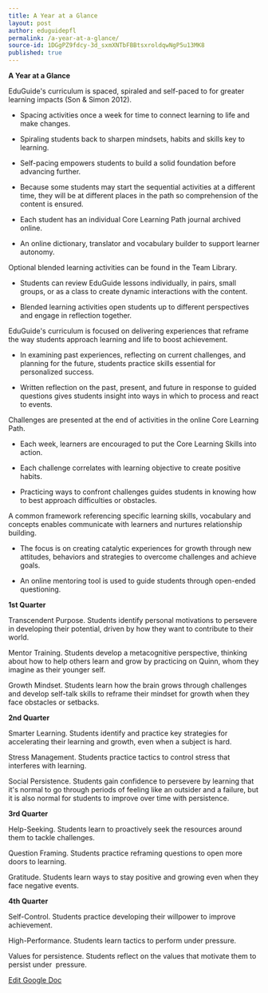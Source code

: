 ```yaml
---
title: A Year at a Glance
layout: post
author: eduguidepfl
permalink: /a-year-at-a-glance/
source-id: 1DGgPZ9fdcy-3d_sxmXNTbFBBtsxroldqwNgP5u13MK8
published: true
---
```

**A Year at a Glance**

EduGuide's curriculum is spaced, spiraled and self-paced to for greater learning impacts (Son & Simon 2012).

* Spacing activities once a week for time to connect learning to life and make changes.

* Spiraling students back to sharpen mindsets, habits and skills key to learning.

* Self-pacing empowers students to build a solid foundation before advancing further.

* Because some students may start the sequential activities at a different time, they will be at different places in the path so comprehension of the content is ensured.

* Each student has an individual Core Learning Path journal archived online.

* An online dictionary, translator and vocabulary builder to support learner autonomy.

Optional blended learning activities can be found in the Team Library.

* Students can review EduGuide lessons individually, in pairs, small groups, or as a class to create dynamic interactions with the content.

* Blended learning activities open students up to different perspectives and engage in reflection together.

EduGuide's curriculum is focused on delivering experiences that reframe the way students approach learning and life to boost achievement.

* In examining past experiences, reflecting on current challenges, and planning for the future, students practice skills essential for personalized success.

* Written reflection on the past, present, and future in response to guided questions gives students insight into ways in which to process and react to events.

Challenges are presented at the end of activities in the online Core Learning Path. 

* Each week, learners are encouraged to put the Core Learning Skills into action.

* Each challenge correlates with learning objective to create positive habits.

* Practicing ways to confront challenges guides students in knowing how to best approach difficulties or obstacles. 

A common framework referencing specific learning skills, vocabulary and concepts enables communicate with learners and nurtures relationship building.

* The focus is on creating catalytic experiences for growth through new attitudes, behaviors and strategies to overcome challenges and achieve goals.

* An online mentoring tool is used to guide students through open-ended questioning.

**1st Quarter**

Transcendent Purpose. Students identify personal motivations to persevere in developing their potential, driven by how they want to contribute to their world.

Mentor Training. Students develop a metacognitive perspective, thinking about how to help others learn and grow by practicing on Quinn, whom they imagine as their younger self.

Growth Mindset. Students learn how the brain grows through challenges and develop self-talk skills to reframe their mindset for growth when they face obstacles or setbacks. 

**2nd Quarter**

Smarter Learning. Students identify and practice key strategies for accelerating their learning and growth, even when a subject is hard. 

Stress Management. Students practice tactics to control stress that interferes with learning. 

Social Persistence. Students gain confidence to persevere by learning that it's normal to go through periods of feeling like an outsider and a failure, but it is also normal for students to improve over time with persistence. 

**3rd Quarter **

Help-Seeking. Students learn to proactively seek the resources around them to tackle challenges.

Question Framing. Students practice reframing questions to open more doors to learning. 

Gratitude. Students learn ways to stay positive and growing even when they face negative events. 

**4th Quarter  **

Self-Control. Students practice developing their willpower to improve achievement.

High-Performance. Students learn tactics to perform under pressure.

Values for persistence. Students reflect on the values that motivate them to persist under  pressure.

[Edit Google Doc](https://docs.google.com/document/d/1DGgPZ9fdcy-3d_sxmXNTbFBBtsxroldqwNgP5u13MK8/edit?usp=sharing)

